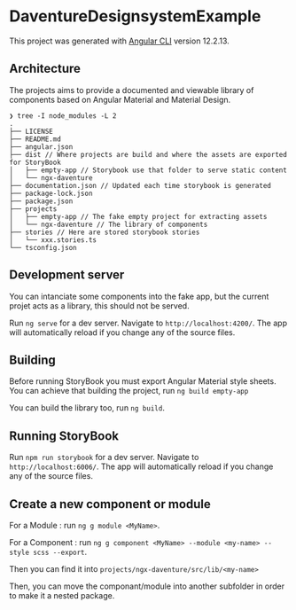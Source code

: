 # DaventureDesignsystemExample

This project was generated with [Angular CLI](https://github.com/angular/angular-cli) version 12.2.13.

## Architecture

The projects aims to provide a documented and viewable library of components based on Angular Material and Material Design.

```
❯ tree -I node_modules -L 2
.
├── LICENSE
├── README.md
├── angular.json
├── dist // Where projects are build and where the assets are exported for StoryBook
│   ├── empty-app // Storybook use that folder to serve static content
│   └── ngx-daventure
├── documentation.json // Updated each time storybook is generated
├── package-lock.json
├── package.json
├── projects
│   ├── empty-app // The fake empty project for extracting assets
│   └── ngx-daventure // The library of components
├── stories // Here are stored storybook stories
│   └── xxx.stories.ts
└── tsconfig.json
```

## Development server

You can intanciate some components into the fake app, but the current projet acts as a library, this should not be served.


Run `ng serve` for a dev server. Navigate to `http://localhost:4200/`. The app will automatically reload if you change any of the source files.

## Building

Before running StoryBook you must export Angular Material style sheets. You can achieve that building the project, run `ng build empty-app`

You can build the library too, run `ng build`.

## Running StoryBook

Run `npm run storybook` for a dev server. Navigate to `http://localhost:6006/`. The app will automatically reload if you change any of the source files.

## Create a new component or module

For a Module : run `ng g module <MyName>`.

For a Component : run `ng g component <MyName> --module <my-name> --style scss --export`.

Then you can find it into `projects/ngx-daventure/src/lib/<my-name>`

Then, you can move the componant/module into another subfolder in order to make it a nested package.
